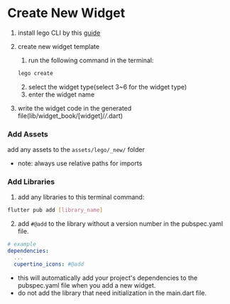 # Create New Widget

1. install lego CLI by this [guide](../)
2.  create new widget template

    1. run the following command in the terminal:

    ```bash
    lego create
    ```

    2. select the widget type(select 3\~6 for the widget type)
    3. enter the widget name
3. write the widget code in the generated file(lib/widget\_book/\[widget]/_/_.dart)

### Add Assets

add any assets to the `assets/lego/_new/` folder

* note: always use relative paths for imports

### Add Libraries

1. add any libraries to this terminal command:

```bash
flutter pub add [library_name]
```

2. add `#@add` to the library without a version number in the pubspec.yaml file.

```yaml
# example
dependencies:
  ...
  cupertino_icons: #@add
```

* this will automatically add your project's dependencies to the pubspec.yaml file when you add a new widget.
* do not add the library that need initialization in the main.dart file.

###
